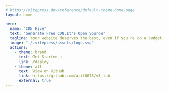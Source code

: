 ```yaml
---
# https://vitepress.dev/reference/default-theme-home-page
layout: home

hero:
  name: "CDN Hive"
  text: "Generate Free CDN,It's Open Source"
  tagline: Your website deserves the best, even if you're on a budget. You can host your CSS, JS files for free. It's Open Source.
  image: "./.vitepress/assets/logo.svg"
  actions:
    - theme: brand
      text: Get Started →
      link: /deploy
    - theme: alt
      text: View on GitHub
      link: https://github.com/atif0075/v3-tab
      external: true
---
```


<script setup>
import { VPTeamMembers } from 'vitepress/theme'

const members = [
  {
    avatar: 'https://www.github.com/atif0075.png',
    name: 'M Atif',
    title: 'Creator',
    links: [
      { icon: 'github', link: 'https://github.com/atif0075' },
      { icon: 'linkedin', link: 'https://www.linkedin.com/in/atif0075/' }
    ]
  },
  
]
</script>

<VPTeamMembers size="small" :members="members" />

<style>
  :root {
  --vp-home-hero-name-color: transparent;
  /* --vp-home-hero-name-background: -webkit-linear-gradient(
    120deg,
    #bd34fe 30%,
    #41d1ff
  ); */

  --vp-home-hero-name-background: -webkit-linear-gradient( -45deg, #3fb983 30%, #039252 );

  /* --vp-home-hero-image-background-image: linear-gradient(
    -45deg,
    #bd34fe 50%,
    #47caff 50%
  ); */
  --vp-home-hero-image-background-image: linear-gradient( -45deg, #41b88380 30%, #35495e80 );

  --vp-home-hero-image-filter: blur(40px);
}

@media (min-width: 640px) {
  :root {
    --vp-home-hero-image-filter: blur(56px);
  }
}

@media (min-width: 960px) {
  :root {
    --vp-home-hero-image-filter: blur(72px);
  }
}
</style>
